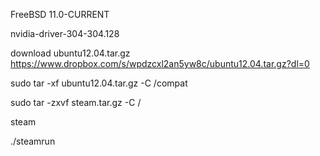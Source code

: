  FreeBSD 11.0-CURRENT
 
 nvidia-driver-304-304.128
 
 download ubuntu12.04.tar.gz   https://www.dropbox.com/s/wpdzcxl2an5yw8c/ubuntu12.04.tar.gz?dl=0
 
 sudo tar -xf ubuntu12.04.tar.gz -C /compat
 
 sudo tar -zxvf steam.tar.gz  -C /
 
 steam
 
 ./steamrun
